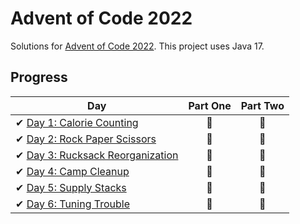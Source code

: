 # Advent of Code 2022

Solutions for [Advent of Code 2022][aoc]. This project uses Java 17.

[aoc]: https://adventofcode.com/2022/

## Progress

| Day                                                                                                                    | Part One | Part Two |
|------------------------------------------------------------------------------------------------------------------------|:--------:|:--------:|
| ✔ [Day 1: Calorie Counting](https://github.com/Mom0aut/AoC2022/blob/master/src/main/java/at/aoc/day1/Day1.java)        |    🌟    |    🌟    |
| ✔ [Day 2: Rock Paper Scissors](https://github.com/Mom0aut/AoC2022/blob/master/src/main/java/at/aoc/day2/Day2.java)     |    🌟    |    🌟    |
| ✔ [Day 3: Rucksack Reorganization](https://github.com/Mom0aut/AoC2022/blob/master/src/main/java/at/aoc/day3/Day3.java) |    🌟    |    🌟    |
| ✔ [Day 4: Camp Cleanup](https://github.com/Mom0aut/AoC2022/blob/master/src/main/java/at/aoc/day4/Day4.java)            |    🌟    |    🌟    |
| ✔ [Day 5: Supply Stacks](https://github.com/Mom0aut/AoC2022/blob/master/src/main/java/at/aoc/day5/Day5.java)           |    🌟    |    🌟    |
| ✔ [Day 6: Tuning Trouble](https://github.com/Mom0aut/AoC2022/blob/master/src/main/java/at/aoc/day6/Day6.java)          |    🌟    |    🌟    |
